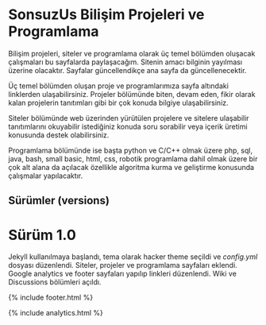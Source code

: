# SonsuzUs Bilişim Projeleri ve Programlama

Bilişim projeleri, siteler ve programlama olarak üç temel bölümden oluşacak çalışmaları bu sayfalarda paylaşacağım. Sitenin amacı bilginin yayılması üzerine olacaktır. Sayfalar güncellendikçe ana sayfa da güncellenecektir.

Üç temel bölümden oluşan proje ve programlarımıza sayfa altındaki linklerden ulaşabilirsiniz. Projeler bölümünde biten, devam eden, fikir olarak kalan projelerin tanıtımları gibi bir çok konuda bilgiye ulaşabilirsiniz.

Siteler bölümünde web üzerinden yürütülen projelere ve sitelere ulaşabilir tanıtımlarını okuyabilir istediğiniz konuda soru sorabilir veya içerik üretimi konusunda destek olabilirsiniz.

Programlama bölümünde ise başta python ve C/C++ olmak üzere php, sql, java, bash, small basic, html, css, robotik programlama dahil olmak üzere bir çok alt alana da açılacak özellikle algoritma kurma ve geliştirme konusunda çalışmalar yapılacaktır.

## Sürümler (versions)

# Sürüm 1.0

Jekyll kullanılmaya başlandı, tema olarak hacker theme seçildi ve _config.yml_ dosyası düzenlendi. Siteler, projeler ve programlama sayfaları eklendi. Google analytics ve footer sayfaları yapılıp linkleri düzenlendi. Wiki ve Discussions bölümleri açıldı. 

{% include footer.html %}

{% include analytics.html %}
